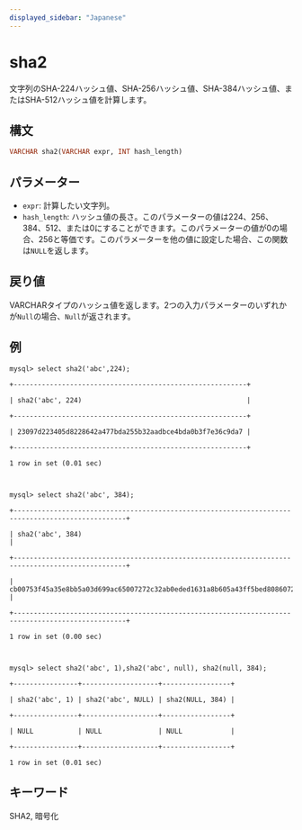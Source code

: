 ```yaml
---
displayed_sidebar: "Japanese"
---
```


# sha2

文字列のSHA-224ハッシュ値、SHA-256ハッシュ値、SHA-384ハッシュ値、またはSHA-512ハッシュ値を計算します。

## 構文

```Haskell
VARCHAR sha2(VARCHAR expr, INT hash_length)
```

## パラメーター

- `expr`: 計算したい文字列。
- `hash_length`: ハッシュ値の長さ。このパラメーターの値は224、256、384、512、または0にすることができます。このパラメーターの値が0の場合、256と等価です。このパラメーターを他の値に設定した場合、この関数は`NULL`を返します。

## 戻り値

VARCHARタイプのハッシュ値を返します。2つの入力パラメーターのいずれかが`Null`の場合、`Null`が返されます。

## 例

```Plain Text
mysql> select sha2('abc',224);

+----------------------------------------------------------+

| sha2('abc', 224)                                         |

+----------------------------------------------------------+

| 23097d223405d8228642a477bda255b32aadbce4bda0b3f7e36c9da7 |

+----------------------------------------------------------+

1 row in set (0.01 sec)



mysql> select sha2('abc', 384);

+--------------------------------------------------------------------------------------------------+

| sha2('abc', 384)                                                                                 |

+--------------------------------------------------------------------------------------------------+

| cb00753f45a35e8bb5a03d699ac65007272c32ab0eded1631a8b605a43ff5bed8086072ba1e7cc2358baeca134c825a7 |

+--------------------------------------------------------------------------------------------------+

1 row in set (0.00 sec)



mysql> select sha2('abc', 1),sha2('abc', null), sha2(null, 384);

+----------------+-------------------+-----------------+

| sha2('abc', 1) | sha2('abc', NULL) | sha2(NULL, 384) |

+----------------+-------------------+-----------------+

| NULL           | NULL              | NULL            |

+----------------+-------------------+-----------------+

1 row in set (0.01 sec)
```

## キーワード

SHA2, 暗号化